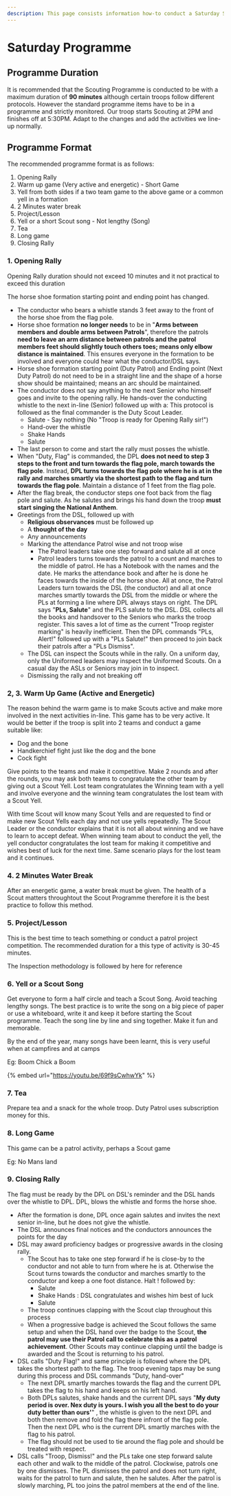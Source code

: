 ```yaml
---
description: This page consists information how-to conduct a Saturday Scouting Programme
---
```


# Saturday Programme

## Programme Duration

It is recommended that the Scouting Programme is conducted to be with a maximum duration of **90 minutes** although certain troops follow different protocols. However the standard programme items have to be in a programme and strictly monitored. Our troop starts Scouting at 2PM and finishes off at 5:30PM. Adapt to the changes and add the activities we line-up normally.&#x20;

## Programme Format

The recommended programme format is as follows:

1. Opening Rally
2. Warm up game (Very active and energetic) - Short Game
3. Yell from both sides if a two team game to the above game or a common yell in a formation
4. 2 Minutes water break
5. Project/Lesson
6. Yell or a short Scout song - Not lengthy (Song)&#x20;
7. Tea
8. Long game&#x20;
9. Closing Rally

### 1. Opening Rally

Opening Rally duration should not exceed 10 minutes and it not practical to exceed this duration

The horse shoe formation starting point and ending point has changed.&#x20;

* The conductor who bears a whistle stands 3 feet away to the front of the horse shoe from the flag pole.&#x20;
* Horse shoe formation **no longer needs** to be in "**Arms between members and double arms between Patrols**", therefore the patrols **need to leave an arm distance between patrols and the patrol members feet should slightly touch others toes; means only elbow distance is maintained**. This ensures everyone in the formation to be involved and everyone could hear what the conductor/DSL says.
* Horse shoe formation starting point (Duty Patrol) and Ending point (Next Duty Patrol) do not need to be in a straight line and the shape of a horse show should be maintained; means an arc should be maintained.
* The conductor does not say anything to the next Senior who himself goes and invite to the opening rally. He hands-over the conducting whistle to the next in-line (Senior) followed up with a: This protocol is followed as the final commander is the Duty Scout Leader.
  * Salute - Say nothing (No "Troop is ready for Opening Rally sir!")
  * Hand-over the whistle
  * Shake Hands
  * Salute
* The last person to come and start the rally must posses the whistle.
* When "Duty, Flag" is commanded, the DPL **does not need to step 3 steps to the front and turn towards the flag pole, march towards the flag pole**. Instead, **DPL turns towards the flag pole where he is at in the rally and marches smartly via the shortest path to the flag and turn towards the flag pole**. Maintain a distance of 1 feet from the flag pole.
* After the flag break, the conductor steps one foot back from the flag pole and salute. As he salutes and brings his hand down the troop **must start singing the National Anthem**.
* Greetings from the DSL, followed up with
  * **Religious observances** must be followed up&#x20;
  * A **thought of the day**&#x20;
  * Any announcements
  * Marking the attendance Patrol wise and not troop wise
    * The Patrol leaders take one step forward and salute all at once
    * Patrol leaders turns towards the patrol to a count and marches to the middle of patrol. He has a Notebook with the names and the date. He marks the attendance book and after he is done he faces towards the inside of the horse shoe. All at once, the Patrol Leaders turn towards the DSL (the conductor) and all at once marches smartly towards the DSL from the middle or where the PLs at forming a line where DPL always stays on right. The DPL says "**PLs, Salute**" and the PLS salute to the DSL. DSL collects all the books and handsover to the Seniors who marks the troop register. This saves a lot of time as the current "Troop register marking" is heavily inefficient. Then the DPL commands "PLs, Alert!" followed up with a "PLs Salute!" then proceed to join back their patrols after a "PLs Dismiss".
  * The DSL can inspect the Scouts while in the rally. On a uniform day, only the Uniformed leaders may inspect the Uniformed Scouts. On a casual day the ASLs or Seniors may join in to inspect.
  * Dismissing the rally and not breaking off

### 2, 3. Warm Up Game (Active and Energetic)

The reason behind the warm game is to make Scouts active and make more involved in the next activities in-line. This game has to be very active. It would be better if the troop is split into 2 teams and conduct a game suitable like:

* Dog and the bone
* Handkerchief fight just like the dog and the bone
* Cock fight

Give points to the teams and make it competitive. Make 2 rounds and after the rounds, you may ask both teams to congratulate the other team by giving out a Scout Yell. Lost team congratulates the Winning team with a yell and involve everyone and the winning team congratulates the lost team with a Scout Yell.

With time Scout will know many Scout Yells and are requested to find or make new Scout Yells each day and not use yells repeatedly. The Scout Leader or the conductor explains that it is not all about winning and we have to learn to accept defeat. When winning team about to conduct the yell, the yell conductor congratulates the lost team for making it competitive and wishes best of luck for the next time. Same scenario plays for the lost team and it continues.

### 4. 2 Minutes Water Break

After an energetic game, a water break must be given. The health of a Scout matters throughtout the Scout Programme therefore it is the best practice to follow this method.

### 5. Project/Lesson

This is the best time to teach something or conduct a patrol project competition. The recommended duration for a this type of activity is 30-45 minutes.

The Inspection methodology is followed by here for reference

### 6. Yell or a Scout Song

Get everyone to form a half circle and teach a Scout Song. Avoid teaching lengthy songs. The best practice is to write the song on a big piece of paper or use a whiteboard, write it and keep it before starting the Scout programme. Teach the song line by line and sing together. Make it fun and memorable.

By the end of the year, many songs have been learnt, this is very useful when at campfires and at camps

Eg: Boom Chick a Boom

{% embed url="https://youtu.be/69f9sCwhwYk" %}

### 7. Tea

Prepare tea and a snack for the whole troop. Duty Patrol uses subscription money for this.

### 8. Long Game

This game can be a patrol activity, perhaps a Scout game

Eg: No Mans land

### 9. Closing Rally

The flag must be ready by the DPL on DSL's reminder and the DSL hands over the whistle to DPL. DPL, blows the whistle and forms the horse shoe.

* After the formation is done, DPL once again salutes and invites the next senior in-line, but he does not give the whistle.
* The DSL announces final notices and the conductors announces the points for the day
* DSL may award proficiency badges or progressive awards in the closing rally.
  * The Scout has to take one step forward if he is close-by to the conductor and not able to turn from where he is at. Otherwise the Scout turns towards the conductor and marches smartly to the conductor and keep a one foot distance. Halt ! followed by:
    * Salute
    * Shake Hands : DSL congratulates and wishes him best of luck
    * Salute
  * The troop continues clapping with the Scout clap throughout this process
  * When a progressive badge is achieved the Scout follows the same setup and when the DSL hand over the badge to the Scout, **the patrol may use their Patrol call to celebrate this as a patrol achievement**. Other Scouts may continue clapping until the badge is awarded and the Scout is returning to his patrol.
* DSL calls "Duty Flag!" and same principle is followed where the DPL takes the shortest path to the flag. The troop evening taps may be sung during this process and DSL commands "Duty, hand-over"&#x20;
  * The next DPL smartly marches towards the flag and the current DPL takes the flag to his hand and keeps on his left hand.&#x20;
  * Both DPLs salutes, shake hands and the current DPL says "**My duty period is over. Nex duty is yours. I wish you all the best to do your duty better than ours'**" , the whistle is given to the next DPL and both then remove and fold the flag there infront of the flag pole. Then the next DPL who is the current DPL smartly marches with the flag to his patrol.&#x20;
  * The flag should not be used to tie around the flag pole and should be treated with respect.
* DSL calls "Troop, Dismiss!" and the PLs take one step forward salute each other and walk to the middle of the patrol. Clockwise, patrols one by one dismisses. The PL dismisses the patrol and does not turn right, waits for the patrol to turn and salute, then he salutes. After the patrol is slowly marching, PL too joins the patrol members at the end of the line.



